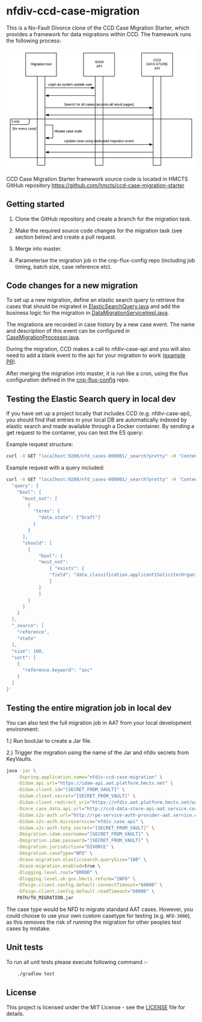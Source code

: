# nfdiv-ccd-case-migration

This is a No-Fault Divorce clone of the CCD Case Migration Starter, which provides a framework for data migrations within CCD. The framework runs the following process:

![diagram](docs/process.png)


CCD Case Migration Starter framework source code is located in HMCTS GitHub repository  https://github.com/hmcts/ccd-case-migration-starter


## Getting started


1. Clone the GitHub repository and create a branch for the migration task.

2. Make the required source code changes for the migration task (see section below) and create a pull request.

4. Merge into master.

5. Parameterise the migration job in the cnp-flux-config repo (including job timing, batch size, case reference etc).

## Code changes for a new migration

To set up a new migration, define an elastic search query to retrieve the cases that should be migrated in [ElasticSearchQuery.java](https://github.com/hmcts/nfdiv-ccd-case-migration/blob/master/src/main/java/uk/gov/hmcts/reform/migration/query/ElasticSearchQuery.java) and add the business logic for the migration in [DataMigrationServiceImpl.java](https://github.com/hmcts/nfdiv-ccd-case-migration/blob/master/src/main/java/uk/gov/hmcts/reform/migration/service/DataMigrationServiceImpl.java).

The migrations are recorded in case history by a new case event. The name and description of this event can be configured in [CaseMigrationProcessor.java](https://github.com/hmcts/nfdiv-ccd-case-migration/blob/master/src/main/java/uk/gov/hmcts/reform/migration/CaseMigrationProcessor.java).

During the migration, CCD makes a call to nfdiv-case-api and you will also need to add a blank event to the api for your migration to work ([example PR](https://github.com/hmcts/nfdiv-case-api/pull/3841)).

After merging the migration into master, it is run like a cron, using the flux configuration defined in the [cnp-flux-config](https://github.com/hmcts/cnp-flux-config/tree/master/apps/nfdiv/nfdiv-ccd-case-migration) repo.

## Testing the Elastic Search query in local dev
If you have set up a project locally that includes CCD (e.g. nfdiv-case-api), you should find that entries in your local DB are automatically indexed by elastic search and made available through a Docker container. By sending a get request to the container, you can test the ES query:

Example request structure:
```bash
curl -X GET "localhost:9200/nfd_cases-000001/_search?pretty" -H 'Content-Type: application/json' -d 'query'
```

Example request with a query included:
```bash
curl -X GET "localhost:9200/nfd_cases-000001/_search?pretty" -H 'Content-Type: application/json' -d '{
  "query": {
    "bool": {
      "must_not": [
        {
          "terms": {
            "data.state": ["Draft"]
          }
        }
      ],
      "should": [
        {
            "bool": {
            "must_not":
                { "exists": {
                "field": "data_classification.applicant1SolicitorOrganisationPolicy.value.Organisation"
                }
            }
            }
        }
      ]
    }
  },
  "_source": [
    "reference",
    "state"
  ],
  "size": 100,
  "sort": [
    {
      "reference.keyword": "asc"
    }
  ]
}'
```

## Testing the entire migration job in local dev
You can also test the full migration job in AAT from your local development environment:

1.) Run bootJar to create a Jar file.

2.) Trigger the migration using the name of the Jar and nfdiv secrets from KeyVaults.

```bash
java -jar \
    -Dspring.application.name="nfdiv-ccd-case-migration" \
    -Didam.api.url="https://idam-api.aat.platform.hmcts.net" \
    -Didam.client.id="[SECRET_FROM_VAULT]" \
    -Didam.client.secret="[SECRET_FROM_VAULT]" \
    -Didam.client.redirect_uri="https://nfdiv.aat.platform.hmcts.net/oauth2/callback" \
    -Dcore_case_data.api.url="http://ccd-data-store-api-aat.service.core-compute-aat.internal" \
    -Didam.s2s-auth.url="http://rpe-service-auth-provider-aat.service.core-compute-aat.internal" \
    -Didam.s2s-auth.microservice="nfdiv_case_api" \
    -Didam.s2s-auth.totp_secret="[SECRET_FROM_VAULT]" \
    -Dmigration.idam.username="[SECRET_FROM_VAULT]" \
    -Dmigration.idam.password="[SECRET_FROM_VAULT]" \
    -Dmigration.jurisdiction="DIVORCE" \
    -Dmigration.caseType="NFD" \
    -Dcase-migration.elasticsearch.querySize="100" \
    -Dcase-migration.enabled=true \
    -Dlogging.level.root="ERROR" \
    -Dlogging.level.uk.gov.hmcts.reform="INFO" \
    -Dfeign.client.config.default.connectTimeout="60000" \
    -Dfeign.client.config.default.readTimeout="60000" \
    PATH/TO_MIGRATION.jar
```
The case type would be NFD to migrate standard AAT cases. However, you could choose to use your own custom casetype for testing (e.g. `NFD-3000`), as this removes the risk of running the migration for other peoples test cases by mistake.

## Unit tests

To run all unit tests please execute following command :-

```bash
    ./gradlew test
```

## License

This project is licensed under the MIT License - see the [LICENSE](LICENSE) file for details.
